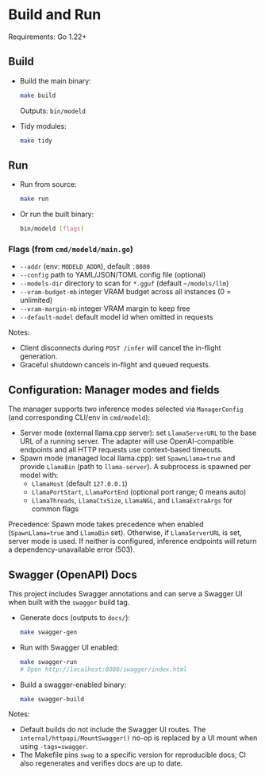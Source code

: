 # Build and Run

Requirements: Go 1.22+

## Build

- Build the main binary:
  ```bash
  make build
  ```
  Outputs: `bin/modeld`

- Tidy modules:
  ```bash
  make tidy
  ```

## Run

- Run from source:
  ```bash
  make run
  ```
- Or run the built binary:
  ```bash
  bin/modeld [flags]
  ```

### Flags (from `cmd/modeld/main.go`)

- `--addr` (env: `MODELD_ADDR`), default `:8080`
- `--config` path to YAML/JSON/TOML config file (optional)
- `--models-dir` directory to scan for `*.gguf` (default `~/models/llm`)
- `--vram-budget-mb` integer VRAM budget across all instances (0 = unlimited)
- `--vram-margin-mb` integer VRAM margin to keep free
- `--default-model` default model id when omitted in requests

Notes:
- Client disconnects during `POST /infer` will cancel the in-flight generation.
- Graceful shutdown cancels in-flight and queued requests.

## Configuration: Manager modes and fields

The manager supports two inference modes selected via `ManagerConfig` (and corresponding CLI/env in `cmd/modeld`):

- Server mode (external llama.cpp server): set `LlamaServerURL` to the base URL of a running server. The adapter will use OpenAI-compatible endpoints and all HTTP requests use context-based timeouts.
- Spawn mode (managed local llama.cpp): set `SpawnLlama=true` and provide `LlamaBin` (path to `llama-server`). A subprocess is spawned per model with:
  - `LlamaHost` (default `127.0.0.1`)
  - `LlamaPortStart`, `LlamaPortEnd` (optional port range; 0 means auto)
  - `LlamaThreads`, `LlamaCtxSize`, `LlamaNGL`, and `LlamaExtraArgs` for common flags

Precedence: Spawn mode takes precedence when enabled (`SpawnLlama=true` and `LlamaBin` set). Otherwise, if `LlamaServerURL` is set, server mode is used. If neither is configured, inference endpoints will return a dependency-unavailable error (503).

## Swagger (OpenAPI) Docs

This project includes Swagger annotations and can serve a Swagger UI when built with the `swagger` build tag.

- Generate docs (outputs to `docs/`):
  ```bash
  make swagger-gen
  ```
- Run with Swagger UI enabled:
  ```bash
  make swagger-run
  # Open http://localhost:8080/swagger/index.html
  ```
- Build a swagger-enabled binary:
  ```bash
  make swagger-build
  ```

Notes:
- Default builds do not include the Swagger UI routes. The `internal/httpapi/MountSwagger()` no-op is replaced by a UI mount when using `-tags=swagger`.
- The Makefile pins `swag` to a specific version for reproducible docs; CI also regenerates and verifies docs are up to date.
